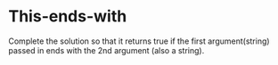 # This-ends-with
Complete the solution so that it returns true if the first argument(string) passed in ends with the 2nd argument (also a string).

